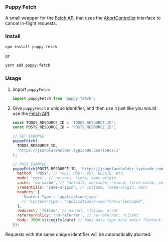 ### Puppy Fetch

A small wrapper for the [Fetch API](https://developer.mozilla.org/en-US/docs/Web/API/Fetch_API) that uses the [AbortController](https://developer.mozilla.org/en-US/docs/Web/API/AbortController) interface to cancel in-flight requests.

### Install

```sh
npm install puppy-fetch
```

or

```sh
yarn add puppy-fetch
```

### Usage

1. import `puppyFetch`

   ```js
   import puppyFetch from 'puppy-fetch';
   ```

2. Give `puppyFetch` a unique identifier, and then use it just like you would use the [Fetch API](https://developer.mozilla.org/en-US/docs/Web/API/Fetch_API/Using_Fetch).

   ```js
   const TODOS_RESOURCE_ID = 'TODOS_RESOURCE_ID';
   const POSTS_RESOURCE_ID = 'POSTS_RESOURCE_ID';

   // GET EXAMPLE
   puppyFetch(
     TODOS_RESOURCE_ID,
     'https://jsonplaceholder.typicode.com/todos/1'
   );

   // POST EXAMPLE
   puppyFetch(POSTS_RESOURCE_ID, 'https://jsonplaceholder.typicode.com/posts', {
     method: 'POST', // *GET, POST, PUT, DELETE, etc.
     mode: 'cors', // no-cors, *cors, same-origin
     cache: 'no-cache', // *default, no-cache, reload, force-cache, only-if-cached
     credentials: 'same-origin', // include, *same-origin, omit
     headers: {
       'Content-Type': 'application/json'
       // 'Content-Type': 'application/x-www-form-urlencoded',
     },
     redirect: 'follow', // manual, *follow, error
     referrerPolicy: 'no-referrer', // no-referrer, *client
     body: JSON.stringify(data) // body data type must match "Content-Type" header
   });
   ```

Requests with the same unique identifier will be automatically aborted.
